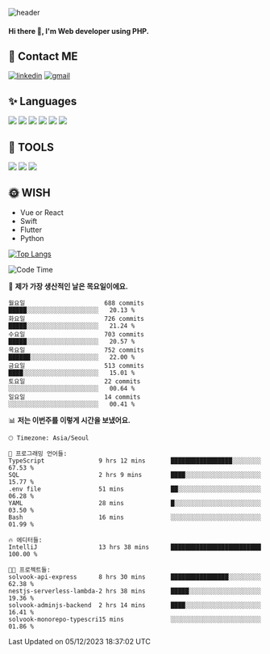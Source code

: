 ![header](https://capsule-render.vercel.app/api?type=waving&color=auto&height=300&section=header&text=Elin&fontSize=90&animation=twinkling)

#### Hi there 👋, I'm <b>Web developer</b> using PHP. ####

<!--
- 🔭 I’m currently working on Uniwill
- 🌱 I’m currently learning Vue or React or Python.
-->

<!---#### I am PHP developer --->

## 💌 Contact ME ###
[<img src='https://img.shields.io/badge/-EunjiKo-%230A66C2?style=flat-square&logo=LinkedIn&logoColor=white' alt='linkedin'>](https://www.linkedin.com/in/https://www.linkedin.com/in/eunji-ko-00a907164//)  [<img src='https://img.shields.io/badge/-einee214%40gmail.com-%23EA4335?style=flat-square&logo=Gmail&logoColor=white' alt='gmail'>](einee214@gmail.com)  


## ✨ Languages
<img src='https://img.shields.io/badge/-PHP-%23777BB4?style=for-the-badge&logo=PHP&logoColor=white'> <img src='https://img.shields.io/badge/-Laravel-%23FF2D20?style=for-the-badge&logo=Laravel&logoColor=white'> <img src='https://img.shields.io/badge/Jquery-%230769AD?style=for-the-badge&logo=Jquery&logoColor=white'> <img src='https://img.shields.io/badge/CSS3-%231572B6?style=for-the-badge&logo=CSS3&logoColor=white'> <img src='https://img.shields.io/badge/Bootstrap-%237952B3?style=for-the-badge&logo=Bootstrap&logoColor=white' > <img src='https://img.shields.io/badge/MySQL-%234479A1?style=for-the-badge&logo=MySQL&logoColor=white' >

## 🌷 TOOLS
<img src='https://img.shields.io/badge/PHPSTORM-%23000000?style=for-the-badge&logo=PhpStorm&logoColor=white' > <img src='https://img.shields.io/badge/GitLab-%23FCA121?style=for-the-badge&logo=GitLab&logoColor=white' > <img src='https://img.shields.io/badge/GitHub-%23181717?style=for-the-badge&logo=GitHub&logoColor=white'>


## 🌞 WISH
- Vue or React
- Swift
- Flutter
- Python


[![Top Langs](https://github-readme-stats.vercel.app/api/top-langs/?username=ein214&layout=compact)](https://github.com/anuraghazra/github-readme-stats)

<!--START_SECTION:waka-->
![Code Time](http://img.shields.io/badge/Code%20Time-3%2C085%20hrs%207%20mins-blue)

📅 **제가 가장 생산적인 날은 목요일이에요.** 

```text
월요일                      688 commits         █████░░░░░░░░░░░░░░░░░░░░   20.13 % 
화요일                      726 commits         █████░░░░░░░░░░░░░░░░░░░░   21.24 % 
수요일                      703 commits         █████░░░░░░░░░░░░░░░░░░░░   20.57 % 
목요일                      752 commits         ██████░░░░░░░░░░░░░░░░░░░   22.00 % 
금요일                      513 commits         ████░░░░░░░░░░░░░░░░░░░░░   15.01 % 
토요일                      22 commits          ░░░░░░░░░░░░░░░░░░░░░░░░░   00.64 % 
일요일                      14 commits          ░░░░░░░░░░░░░░░░░░░░░░░░░   00.41 % 
```


📊 **저는 이번주를 이렇게 시간을 보냈어요.** 

```text
🕑︎ Timezone: Asia/Seoul

💬 프로그래밍 언어들: 
TypeScript               9 hrs 12 mins       █████████████████░░░░░░░░   67.53 % 
SQL                      2 hrs 9 mins        ████░░░░░░░░░░░░░░░░░░░░░   15.77 % 
.env file                51 mins             ██░░░░░░░░░░░░░░░░░░░░░░░   06.28 % 
YAML                     28 mins             █░░░░░░░░░░░░░░░░░░░░░░░░   03.50 % 
Bash                     16 mins             ░░░░░░░░░░░░░░░░░░░░░░░░░   01.99 % 

🔥 에디터들: 
IntelliJ                 13 hrs 38 mins      █████████████████████████   100.00 % 

🐱‍💻 프로젝트들: 
solvook-api-express      8 hrs 30 mins       ████████████████░░░░░░░░░   62.38 % 
nestjs-serverless-lambda-2 hrs 38 mins       █████░░░░░░░░░░░░░░░░░░░░   19.36 % 
solvook-adminjs-backend  2 hrs 14 mins       ████░░░░░░░░░░░░░░░░░░░░░   16.41 % 
solvook-monorepo-typescri15 mins             ░░░░░░░░░░░░░░░░░░░░░░░░░   01.86 % 
```


 Last Updated on 05/12/2023 18:37:02 UTC
<!--END_SECTION:waka-->

<!---![GitHub stats](https://github-readme-stats.vercel.app/api?username=ein214&show_icons=true&theme=dracula)  --->



